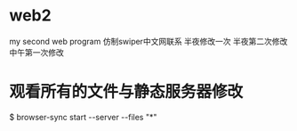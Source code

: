 # web2
my second web program
仿制swiper中文网联系
半夜修改一次
半夜第二次修改
中午第一次修改

# 观看所有的文件与静态服务器修改 
$ browser-sync start --server --files "*" 